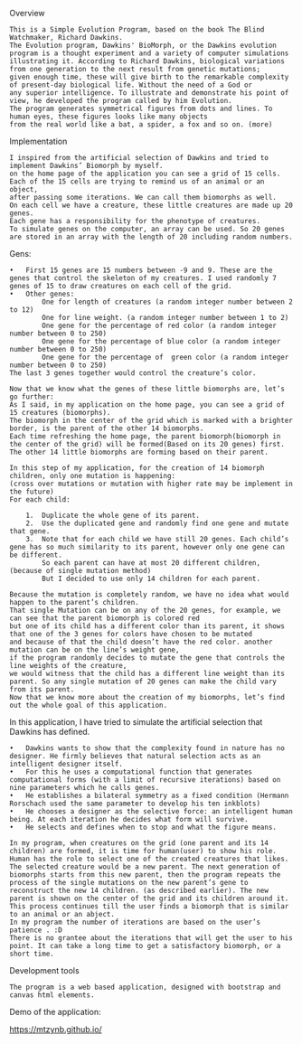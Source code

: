 Overview


    This is a Simple Evolution Program, based on the book The Blind Watchmaker, Richard Dawkins.
    The Evolution program, Dawkins' BioMorph, or the Dawkins evolution program is a thought experiment and a variety of computer simulations
    illustrating it. According to Richard Dawkins, biological variations from one generation to the next result from genetic mutations;
    given enough time, these will give birth to the remarkable complexity of present-day biological life. Without the need of a God or
    any superior intelligence. To illustrate and demonstrate his point of view, he developed the program called by him Evolution.
    The program generates symmetrical figures from dots and lines. To human eyes, these figures looks like many objects
    from the real world like a bat, a spider, a fox and so on. (more)

Implementation


    I inspired from the artificial selection of Dawkins and tried to implement Dawkins’ Biomorph by myself.
    on the home page of the application you can see a grid of 15 cells. Each of the 15 cells are trying to remind us of an animal or an object,
    after passing some iterations. We can call them biomorphs as well.
    On each cell we have a creature, these little creatures are made up 20 genes.
    Each gene has a responsibility for the phenotype of creatures.
    To simulate genes on the computer, an array can be used. So 20 genes are stored in an array with the length of 20 including random numbers.

Gens:


    •	First 15 genes are 15 numbers between -9 and 9. These are the genes that control the skeleton of my creatures. I used randomly 7 genes of 15 to draw creatures on each cell of the grid.
    •	Other genes:
            One for length of creatures (a random integer number between 2 to 12)
            One for line weight. (a random integer number between 1 to 2)
            One gene for the percentage of red color (a random integer number between 0 to 250)
            One gene for the percentage of blue color (a random integer number between 0 to 250)
            One gene for the percentage of  green color (a random integer number between 0 to 250)
    The last 3 genes together would control the creature’s color.

    Now that we know what the genes of these little biomorphs are, let’s go further:
    As I said, in my application on the home page, you can see a grid of 15 creatures (biomorphs).
    The biomorph in the center of the grid which is marked with a brighter border, is the parent of the other 14 biomorphs.
    Each time refreshing the home page, the parent biomorph(biomorph in the center of the grid) will be formed(Based on its 20 genes) first.
    The other 14 little biomorphs are forming based on their parent.

    In this step of my application, for the creation of 14 biomorph children, only one mutation is happening:
    (cross over mutations or mutation with higher rate may be implement in the future)
    For each child:

        1.	Duplicate the whole gene of its parent.
        2.	Use the duplicated gene and randomly find one gene and mutate that gene.
        3.	Note that for each child we have still 20 genes. Each child’s gene has so much similarity to its parent, however only one gene can be different.
            So each parent can have at most 20 different children, (because of single mutation method)
            But I decided to use only 14 children for each parent.

    Because the mutation is completely random, we have no idea what would happen to the parent’s children.
    That single Mutation can be on any of the 20 genes, for example, we can see that the parent biomorph is colored red
    but one of its child has a different color than its parent, it shows that one of the 3 genes for colors have chosen to be mutated
    and because of that the child doesn’t have the red color. another mutation can be on the line’s weight gene,
    if the program randomly decides to mutate the gene that controls the line weights of the creature,
    we would witness that the child has a different line weight than its parent. So any single mutation of 20 genes can make the child vary from its parent.
    Now that we know more about the creation of my biomorphs, let’s find out the whole goal of this application.

In this application, I have tried to simulate the artificial selection that Dawkins has defined.

    •	Dawkins wants to show that the complexity found in nature has no designer. He firmly believes that natural selection acts as an intelligent designer itself.
    •	For this he uses a computational function that generates computational forms (with a limit of recursive iterations) based on nine parameters which he calls genes.
    •	He establishes a bilateral symmetry as a fixed condition (Hermann Rorschach used the same parameter to develop his ten inkblots)
    •	He chooses a designer as the selective force: an intelligent human being. At each iteration he decides what form will survive.
    •	He selects and defines when to stop and what the figure means.

    In my program, when creatures on the grid (one parent and its 14 children) are formed, it is time for human(user) to show his role. Human has the role to select one of the created creatures that likes. The selected creature would be a new parent. The next generation of biomorphs starts from this new parent, then the program repeats the process of the single mutations on the new parent’s gene to reconstruct the new 14 children. (as described earlier). The new parent is shown on the center of the grid and its children around it.
    This process continues till the user finds a biomorph that is similar to an animal or an abject.
    In my program the number of iterations are based on the user’s patience . :D
    There is no grantee about the iterations that will get the user to his point. It can take a long time to get a satisfactory biomorph, or a short time.

Development tools



    The program is a web based application, designed with bootstrap and canvas html elements.


Demo of the application: 


https://mtzynb.github.io/



